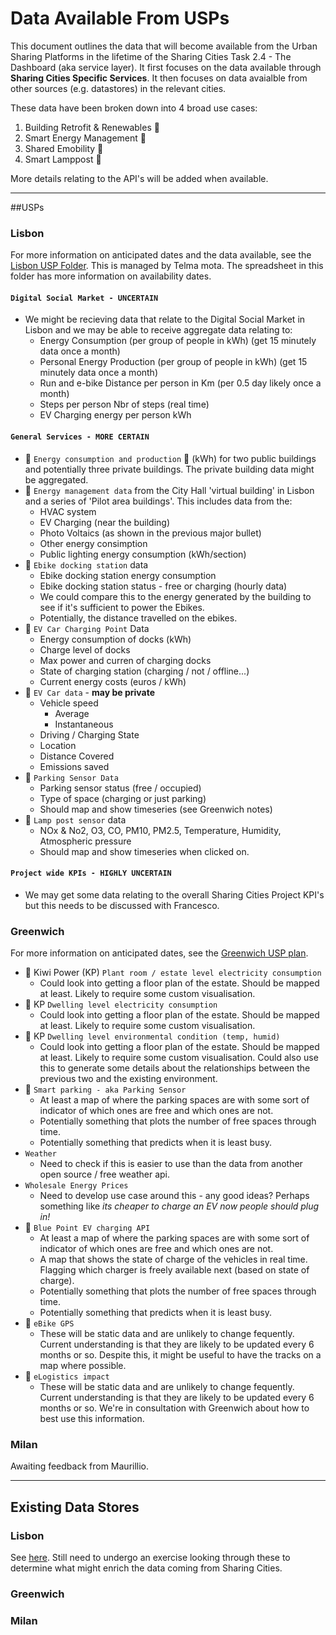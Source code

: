 # Data Available From USPs

This document outlines the data that will become available from the Urban Sharing Platforms in the lifetime of the Sharing Cities Task 2.4 - The Dashboard (aka service layer). It first focuses on the data available through **Sharing Cities Specific Services**. It then focuses on data avaialble from other sources (e.g. datastores) in the relevant cities.

These data have been broken down into 4 broad use cases:

1. Building Retrofit & Renewables :post_office:
2. Smart Energy Management :battery:
3. Shared Emobility :car:
4. Smart Lamppost :moyai:

More details relating to the API's will be added when available. 

---

##USPs

### Lisbon

For more information on anticipated dates and the data available, see the [Lisbon USP Folder](https://drive.google.com/drive/folders/0B-BYSa5GDvhZekdhZFJYR05iVDQ). This is managed by Telma mota. The spreadsheet in this folder has more information on availability dates. 

#### `Digital Social Market - UNCERTAIN`

- We might be recieving data that relate to the Digital Social Market in Lisbon and we may be able to receive aggregate data relating to:
    - Energy Consumption (per group of people in kWh) (get 15 minutely data once a month)
    - Personal Energy Production (per group of people in kWh) (get 15 minutely data once a month)
    - Run and e-bike Distance per person in Km (per 0.5 day likely once a month)
    - Steps per person	Nbr of steps (real time)
    - EV Charging energy per person	kWh

#### `General Services - MORE CERTAIN`

- :post_office: `Energy consumption and production` :battery: (kWh) for two public buildings and potentially three private buildings. The private building data might be aggregated.
- :battery: `Energy management data` from the City Hall 'virtual building' in Lisbon and a series of 'Pilot area buildings'. This includes data from the:
    - HVAC system
    - EV Charging (near the building)
    - Photo Voltaics (as shown in the previous major bullet)
    - Other energy consimption
    - Public lighting energy consumption (kWh/section)
- :car: `Ebike docking station` data
    - Ebike docking station energy consumption
    - Ebike docking station status - free or charging (hourly data)
    - We could compare this to the energy generated by the building to see if it's sufficient to power the Ebikes. 
    - Potentially, the distance travelled on the ebikes. 
- :car: `EV Car Charging Point` Data
    - Energy consumption of docks (kWh)
    - Charge level of docks
    - Max power and curren  of charging docks
    - State of charging station (charging / not / offline...)
    - Current energy costs (euros / kWh)
- :car: `EV Car data` - __may be private__
    - Vehicle speed
        - Average
        - Instantaneous
    - Driving / Charging State
    - Location
    - Distance Covered
    - Emissions saved
- :car: `Parking Sensor Data`
    - Parking sensor status (free / occupied)
    - Type of space (charging or just parking)
    - Should map and show timeseries (see Greenwich notes)
- :moyai: `Lamp post sensor` data
    - NOx & No2, O3, CO, PM10, PM2.5, Temperature, Humidity, Atmospheric pressure
    - Should map and show timeseries when clicked on. 

#### `Project wide KPIs - HIGHLY UNCERTAIN`
- We may get some data relating to the overall Sharing Cities Project KPI's but this needs to be discussed with Francesco. 

### Greenwich

For more information on anticipated dates, see the [Greenwich USP plan](https://docs.google.com/spreadsheets/d/1mWTsh-IIZ8ZosO-Tm_hDV8RSGFfA8Br8RMQUUti-PEE/edit?ts=5b616ddb#gid=0).

- :battery: Kiwi Power (KP) `Plant room / estate level electricity consumption`
    - Could look into getting a floor plan of the estate. Should be mapped at least. Likely to require some custom visualisation. 
- :battery: KP `Dwelling level electricity consumption`
    - Could look into getting a floor plan of the estate. Should be mapped at least. Likely to require some custom visualisation. 
- :battery: KP `Dwelling level environmental condition (temp, humid)`
    - Could look into getting a floor plan of the estate. Should be mapped at least. Likely to require some custom visualisation. Could also use this to generate some details about the relationships between the previous two and the existing environment. 
- :car: `Smart parking - aka Parking Sensor`
    - At least a map of where the parking spaces are with some sort of indicator of which ones are free and which ones are not. 
    - Potentially something that plots the number of free spaces through time.
    - Potentially something that predicts when it is least busy. 
- `Weather`
    - Need to check if this is easier to use than the data from another open source / free weather api. 
- `Wholesale Energy Prices`
    - Need to develop use case around this - any good ideas? Perhaps something like *its cheaper to charge an EV now people should plug in!*
- :car: `Blue Point EV charging API`
    - At least a map of where the parking spaces are with some sort of indicator of which ones are free and which ones are not. 
    - A map that shows the state of charge of the vehicles in real time. Flagging which charger is freely available next (based on state of charge).
    - Potentially something that plots the number of free spaces through time.
    - Potentially something that predicts when it is least busy. 
- :car: `eBike GPS`
    - These will be static data and are unlikely to change fequently. Current understanding is that they are likely to be updated every 6 months or so. Despite this, it might be useful to have the tracks on a map where possible. 
- :car: `eLogistics impact`
    - These will be static data and are unlikely to change fequently. Current understanding is that they are likely to be updated every 6 months or so. We're in consultation with Greenwich about how to best use this information. 

### Milan

Awaiting feedback from Maurillio. 

---

## Existing Data Stores

### Lisbon

See [here](http://dados.cm-lisboa.pt/dataset). Still need to undergo an exercise looking through these to determine what might enrich the data coming from Sharing Cities. 

### Greenwich



### Milan